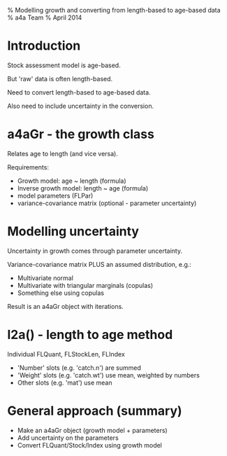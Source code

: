 % Modelling growth and converting from length-based to age-based data
% a4a Team
% April 2014

# Introduction

Stock assessment model is age-based.

But 'raw' data is often length-based.

Need to convert length-based to age-based data.

Also need to include uncertainty in the conversion.

# a4aGr - the growth class

Relates age to length (and vice versa).

Requirements:

* Growth model: age ~ length (formula)
* Inverse growth model: length ~ age (formula)
* model parameters (FLPar)
* variance-covariance matrix (optional - parameter uncertainty)

# Modelling uncertainty

Uncertainty in growth comes through parameter uncertainty.

Variance-covariance matrix PLUS an assumed distribution, e.g.:

* Multivariate normal
* Multivariate with triangular marginals (copulas)
* Something else using copulas

Result is an a4aGr object with iterations.

# l2a() - length to age method

Individual FLQuant, FLStockLen, FLIndex

* 'Number' slots (e.g. 'catch.n') are summed
* 'Weight' slots (e.g. 'catch.wt') use mean, weighted by numbers
* Other slots (e.g. 'mat') use mean

# General approach (summary)

* Make an a4aGr object (growth model + parameters)
* Add uncertainty on the parameters
* Convert FLQuant/Stock/Index using growth model

